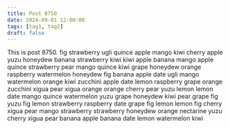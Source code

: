 ```yaml
---
title: Post 8750
date: 2024-09-01 12:00:00
tags: [tag1, tag2]
draft: false
---
```

This is post 8750.
fig
strawberry
ugli
quince
apple
mango
kiwi
cherry
apple
yuzu
honeydew
banana
strawberry
kiwi
kiwi
apple
banana
mango
apple
quince
strawberry
pear
mango
quince
kiwi
grape
honeydew
orange
raspberry
watermelon
honeydew
fig
banana
apple
date
ugli
mango
watermelon
orange
kiwi
zucchini
apple
date
lemon
raspberry
grape
orange
zucchini
xigua
pear
xigua
orange
orange
cherry
pear
yuzu
lemon
lemon
date
mango
quince
watermelon
yuzu
grape
honeydew
kiwi
pear
grape
fig
yuzu
fig
lemon
strawberry
raspberry
date
grape
fig
lemon
lemon
fig
cherry
xigua
pear
mango
strawberry
strawberry
honeydew
orange
nectarine
yuzu
cherry
xigua
pear
banana
apple
banana
date
lemon
watermelon
kiwi
